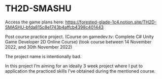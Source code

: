 # TH2D-SMASHU

Access the game plans here: https://forested-glade-1c4.notion.site/TH2D-SMASHU-bfda815c8e1743b4affcb4398c401443

Post course practice project.
(Course on gamedev.tv: Complete C# Unity Game Developer 2D Online Course)
(took course between 14 November 2022, and 30th November 2022)

The project name is intentionally bad.

In this project I’m aiming for an ideally 3 week project where I put to application the practiced skills I’ve obtained during the mentioned course. 
